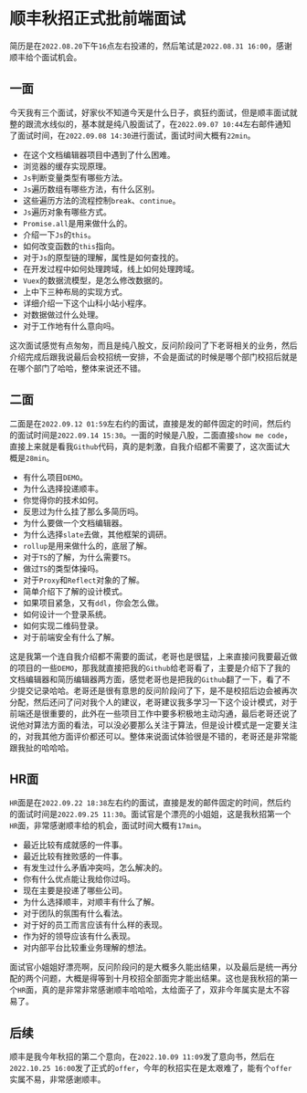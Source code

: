 # 顺丰秋招正式批前端面试
简历是在`2022.08.20`下午`16`点左右投递的，然后笔试是`2022.08.31 16:00`，感谢顺丰给个面试机会。

## 一面
今天我有三个面试，好家伙不知道今天是什么日子，疯狂约面试，但是顺丰面试就整的跟流水线似的，基本就是纯八股面试了，在`2022.09.07 10:44`左右邮件通知了面试时间，在`2022.09.08 14:30`进行面试，面试时间大概有`22min`。

* 在这个文档编辑器项目中遇到了什么困难。
* 浏览器的缓存实现原理。
* `Js`判断变量类型有哪些方法。
* `Js`遍历数组有哪些方法，有什么区别。
* 这些遍历方法的流程控制`break`、`continue`。
* `Js`遍历对象有哪些方式。
* `Promise.all`是用来做什么的。
* 介绍一下`Js`的`this`。
* 如何改变函数的`this`指向。
* 对于`Js`的原型链的理解，属性是如何查找的。
* 在开发过程中如何处理跨域，线上如何处理跨域。
* `Vuex`的数据流模型，是怎么修改数据的。
* 上中下三种布局的实现方式。
* 详细介绍一下这个山科小站小程序。
* 对数据做过什么处理。
* 对于工作地有什么意向吗。

这次面试感觉有点匆匆，而且是纯八股文，反问阶段问了下老哥相关的业务，然后介绍完成后跟我说最后会校招统一安排，不会是面试的时候是哪个部门校招后就是在哪个部门了哈哈，整体来说还不错。


## 二面
二面是在`2022.09.12 01:59`左右约的面试，直接是发的邮件固定的时间，然后约的面试时间是`2022.09.14 15:30`。一面的时候是八股，二面直接`show me code`，直接上来就是看我`Github`代码，真的是刺激，自我介绍都不需要了，这次面试大概是`28min`。

* 有什么项目`DEMO`。
* 为什么选择投递顺丰。
* 你觉得你的技术如何。
* 反思过为什么挂了那么多简历吗。
* 为什么要做一个文档编辑器。
* 为什么选择`slate`去做，其他框架的调研。
* `rollup`是用来做什么的，底层了解。
* 对于`TS`的了解，为什么需要`TS`。
* 做过`TS`的类型体操吗。
* 对于`Proxy`和`Reflect`对象的了解。
* 简单介绍下了解的设计模式。
* 如果项目紧急，又有`ddl`，你会怎么做。
* 如何设计一个登录系统。
* 如何实现二维码登录。
* 对于前端安全有什么了解。

这是我第一个连自我介绍都不需要的面试，老哥也是很猛，上来直接问我要最近做的项目的一些`DEMO`，那我就直接把我的`Github`给老哥看了，主要是介绍下了我的文档编辑器和简历编辑器两方面，感觉老哥也是把我的`Github`翻了一下，看了不少提交记录哈哈。老哥还是很有意思的反问阶段问了下，是不是校招后边会被再次分配，然后还问了问对我个人的建议，老哥建议我多学习一下这个设计模式，对于前端还是很重要的，此外在一些项目工作中要多积极地主动沟通，最后老哥还说了说他对算法方面的看法，可以没必要那么关注于算法，但是设计模式是一定要关注的，对我其他方面评价都还可以。整体来说面试体验很是不错的，老哥还是非常能跟我扯的哈哈哈。

## HR面
`HR`面是在`2022.09.22 18:38`左右约的面试，直接是发的邮件固定的时间，然后约的面试时间是`2022.09.25 11:30`。面试官是个漂亮的小姐姐，这是我秋招第一个`HR`面，非常感谢顺丰给的机会，面试时间大概有`17min`。

* 最近比较有成就感的一件事。
* 最近比较有挫败感的一件事。
* 有发生过什么矛盾冲突吗，怎么解决的。
* 你有什么优点能让我给你过吗。
* 现在主要是投递了哪些公司。
* 为什么选择顺丰，对顺丰有什么了解。
* 对于团队的氛围有什么看法。
* 对于好的员工而言应该有什么样的表现。
* 作为好的领导应该有什么表现。
* 对内部平台比较重业务理解的想法。

面试官小姐姐好漂亮啊，反问阶段问的是大概多久能出结果，以及最后是统一再分配的两个问题，大概是得等到十月校招全部面完才能出结果。这也是我秋招的第一个`HR`面，真的是非常非常感谢顺丰哈哈哈，太给面子了，双非今年属实是太不容易了。

## 后续
顺丰是我今年秋招的第二个意向，在`2022.10.09 11:09`发了意向书，然后在`2022.10.25 16:00`发了正式的`offer`，今年的秋招实在是太艰难了，能有个`offer`实属不易，非常感谢顺丰。
